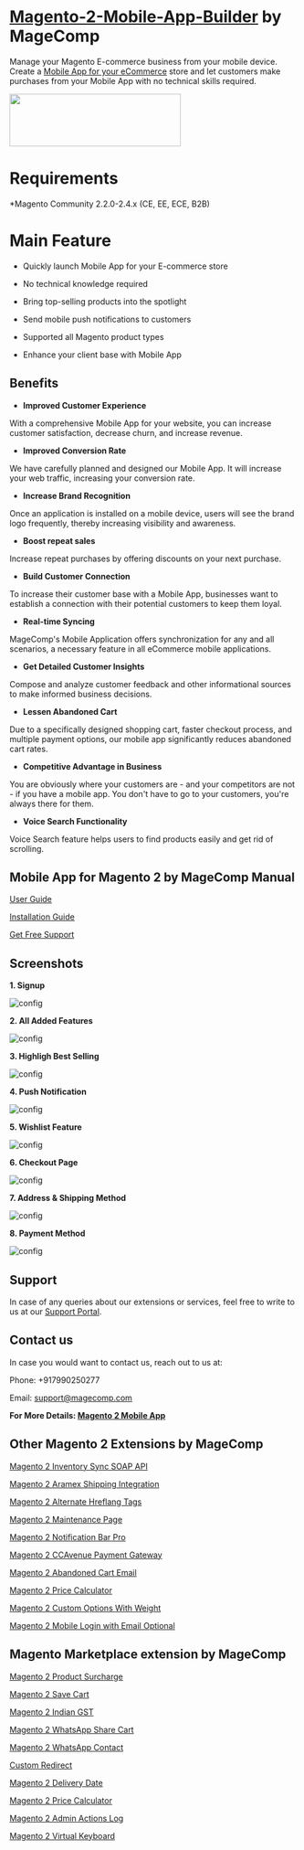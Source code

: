 # [Magento-2-Mobile-App-Builder](https://magecomp.com/magento-2-mobile-app-builder.html) by MageComp

Manage your Magento E-commerce business from your mobile device. Create a [Mobile App for your eCommerce](https://mobileapp.magecomp.com/) store and let customers make purchases from your Mobile App with no technical skills required.

<a href="https://magecomp.com/magento-2-mobile-app-builder.html"><img width="300" height="92" src="https://magecomp.com/media/button.webp"></a>

# Requirements
*Magento Community 2.2.0-2.4.x (CE, EE, ECE, B2B)

# Main Feature

* Quickly launch Mobile App for your E-commerce store

* No technical knowledge required

* Bring top-selling products into the spotlight

* Send mobile push notifications to customers

* Supported all Magento product types

* Enhance your client base with Mobile App

## Benefits

* **Improved Customer Experience**

With a comprehensive Mobile App for your website, you can increase customer satisfaction, decrease churn, and increase revenue.

* **Improved Conversion Rate**

We have carefully planned and designed our Mobile App. It will increase your web traffic, increasing your conversion rate.

* **Increase Brand Recognition**

Once an application is installed on a mobile device, users will see the brand logo frequently, thereby increasing visibility and awareness.

* **Boost repeat sales**

Increase repeat purchases by offering discounts on your next purchase.

* **Build Customer Connection**

To increase their customer base with a Mobile App, businesses want to establish a connection with their potential customers to keep them loyal.

* **Real-time Syncing**

MageComp's Mobile Application offers synchronization for any and all scenarios, a necessary feature in all eCommerce mobile applications.

* **Get Detailed Customer Insights**

Compose and analyze customer feedback and other informational sources to make informed business decisions. 

* **Lessen Abandoned Cart**

Due to a specifically designed shopping cart, faster checkout process, and multiple payment options, our mobile app significantly reduces abandoned cart rates.

* **Competitive Advantage in Business**

You are obviously where your customers are - and your competitors are not - if you have a mobile app. You don't have to go to your customers, you're always there for them.

* **Voice Search Functionality**

Voice Search feature helps users to find products easily and get rid of scrolling.

## Mobile App for Magento 2 by MageComp Manual

[User Guide](https://magecomp.com/support/docs/mobile-app-magento-2/)

[Installation Guide](https://magecomp.com/support/docs/magento-extension-installation-guide/extension-installation-guide-magento-marketplace-extension/)

[Get Free Support](https://github.com/magecomp/Magento-2-Mobile-App-/issues)


## Screenshots

**1. Signup**

![config](https://magecomp.com/media/catalog/product/cache/19b10369fecc27f1a40729d1b5b60dea/s/s/ss-1_2_3.webp)

**2. All Added Features**

![config](https://magecomp.com/media/catalog/product/cache/19b10369fecc27f1a40729d1b5b60dea/s/s/ss-4_1_1.webp)

**3. Highligh Best Selling**

![config](https://magecomp.com/media/catalog/product/cache/19b10369fecc27f1a40729d1b5b60dea/s/s/ss-5_2_2.webp)

**4. Push Notification**

![config](https://magecomp.com/media/catalog/product/cache/19b10369fecc27f1a40729d1b5b60dea/s/s/ss-8_1.webp)

**5. Wishlist Feature**

![config](https://magecomp.com/media/catalog/product/cache/19b10369fecc27f1a40729d1b5b60dea/s/s/ss-10_1.webp)

**6. Checkout Page**

![config](https://magecomp.com/media/catalog/product/cache/19b10369fecc27f1a40729d1b5b60dea/s/s/ss-11_1.webp)

**7. Address & Shipping Method**

![config](https://magecomp.com/media/catalog/product/cache/19b10369fecc27f1a40729d1b5b60dea/s/s/ss-14_1.webp)

**8. Payment Method**

![config](https://magecomp.com/media/catalog/product/cache/19b10369fecc27f1a40729d1b5b60dea/s/s/ss-15.webp)

## Support

In case of any queries about our extensions or services, feel free to write to us at our [Support Portal](https://magecomp.com/support/).

## Contact us

In case you would want to contact us, reach out to us at:

Phone: +917990250277

Email: [support@magecomp.com](mailto:support@magecomp.com)

**For More Details: [Magento 2 Mobile App](https://mobileapp.magecomp.com/)**

## Other Magento 2 Extensions by MageComp

[Magento 2 Inventory Sync SOAP API](https://magecomp.com/magento-2-inventory-sync-soap-api.html)

[Magento 2 Aramex Shipping Integration](https://magecomp.com/magento-2-aramex-shipping-integration.html)

[Magento 2 Alternate Hreflang Tags](https://magecomp.com/magento-2-alternate-hreflang-tags.html)

[Magento 2 Maintenance Page](https://magecomp.com/magento-2-maintenance-page.html)

[Magento 2 Notification Bar Pro](https://magecomp.com/magento-2-notification-bar-pro.html)

[Magento 2 CCAvenue Payment Gateway](https://magecomp.com/magento-2-ccavenue-payment-gateway.html)

[Magento 2 Abandoned Cart Email](https://magecomp.com/magento-2-abandoned-cart-email.html)

[Magento 2 Price Calculator](https://magecomp.com/magento-2-price-calculator.html)

[Magento 2 Custom Options With Weight](https://magecomp.com/magento-2-custom-options-weight.html)

[Magento 2 Mobile Login with Email Optional](https://magecomp.com/magento-2-mobile-login-email-optional.html)

## Magento Marketplace extension by MageComp

[Magento 2 Product Surcharge](https://marketplace.magento.com/magecomp-module-productsurcharge.html)

[Magento 2 Save Cart](https://marketplace.magento.com/magecomp-module-savecart.html)

[Magento 2 Indian GST](https://marketplace.magento.com/magecomp-module-gstcharge.html)

[Magento 2 WhatsApp Share Cart](https://marketplace.magento.com/magecomp-module-whatsappsharecart.html)

[Magento 2 WhatsApp Contact](https://marketplace.magento.com/magecomp-module-whatsappcontact.html)

[Custom Redirect](https://marketplace.magento.com/magecomp-module-customredirect.html)

[Magento 2 Delivery Date](https://marketplace.magento.com/magecomp-module-deliverydate.html)

[Magento 2 Price Calculator](https://marketplace.magento.com/magecomp-magento-2-price-calculator.html)

[Magento 2 Admin Actions Log](https://marketplace.magento.com/magecomp-magento-2-admin-actions-log.html)

[Magento 2 Virtual Keyboard](https://marketplace.magento.com/magecomp-magento-2-virtual-keyboard.html)
